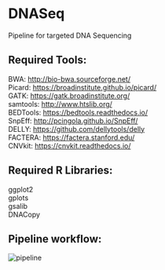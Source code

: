 # DNASeq
Pipeline for targeted DNA Sequencing

## Required Tools:

BWA: http://bio-bwa.sourceforge.net/ \
Picard: https://broadinstitute.github.io/picard/ \
GATK: https://gatk.broadinstitute.org/ \
samtools: http://www.htslib.org/ \
BEDTools: https://bedtools.readthedocs.io/ \
SnpEff: http://pcingola.github.io/SnpEff/ \
DELLY: https://github.com/dellytools/delly \
FACTERA: https://factera.stanford.edu/ \
CNVkit: https://cnvkit.readthedocs.io/  

## Required R Libraries:
ggplot2 \
gplots \
gsalib \
DNACopy  

## Pipeline workflow:

![pipeline](https://user-images.githubusercontent.com/6876649/122990581-fc651d80-d358-11eb-9e77-7856351abda2.png)
